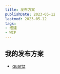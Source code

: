 ```yaml
---
title: 发布方案
publishDate: 2023-05-12
lastmod: 2023-05-12
tags:
- 搭建
- WIP
---
```


## 我的发布方案

- [quartz](https://github.com/jackyzha0/quartz)
